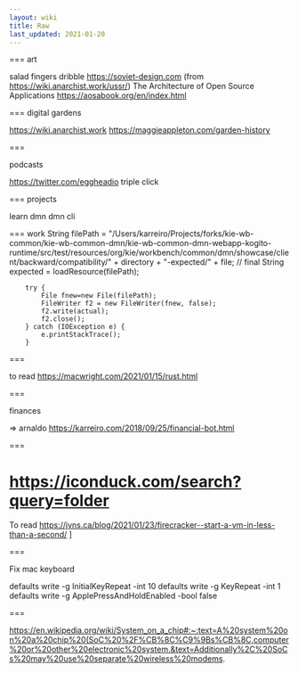 ```yaml
---
layout: wiki
title: Raw
last_updated: 2021-01-20
---
```


===
art

salad fingers
dribble
https://soviet-design.com (from https://wiki.anarchist.work/ussr/)
The Architecture of Open Source Applications https://aosabook.org/en/index.html

===
digital gardens

https://wiki.anarchist.work
https://maggieappleton.com/garden-history

===

podcasts

https://twitter.com/eggheadio
triple click

===
projects

learn dmn
dmn cli

===
work
String filePath = "/Users/karreiro/Projects/forks/kie-wb-common/kie-wb-common-dmn/kie-wb-common-dmn-webapp-kogito-runtime/src/test/resources/org/kie/workbench/common/dmn/showcase/client/backward/compatibility/" + directory + "-expected/" + file;
// final String expected = loadResource(filePath);

        try {
            File fnew=new File(filePath);
            FileWriter f2 = new FileWriter(fnew, false);
            f2.write(actual);
            f2.close();
        } catch (IOException e) {
            e.printStackTrace();
        }

===

to read https://macwright.com/2021/01/15/rust.html

===

finances

=> arnaldo https://karreiro.com/2018/09/25/financial-bot.html

===

https://iconduck.com/search?query=folder
=======
To read https://jvns.ca/blog/2021/01/23/firecracker--start-a-vm-in-less-than-a-second/
]

===

Fix mac keyboard

defaults write -g InitialKeyRepeat -int 10
defaults write -g KeyRepeat -int 1 defaults write -g ApplePressAndHoldEnabled -bool false


===

https://en.wikipedia.org/wiki/System_on_a_chip#:~:text=A%20system%20on%20a%20chip%20(SoC%20%2F%CB%8C%C9%9Bs%CB%8C,computer%20or%20other%20electronic%20system.&text=Additionally%2C%20SoCs%20may%20use%20separate%20wireless%20modems.